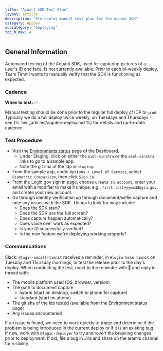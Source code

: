 ```yaml
---
title: "Acuant SDK Test Plan"
layout: article
description: "Pre-deploy manual test plan for the Acuant SDK"
category: AppDev
subcategory: "Deploying"
toc_h_max: 4
---
```


## General Information

Automated testing of the Acuant SDK, used for capturing pictures of a user's ID and face, is not
currently available. Prior to each bi-weekly deploy, Team Timnit wants to manually verify that the 
SDK is functioning as expected.

### Cadence

**When to test:** ✅

Manual testing should be done prior to the regular full deploy of IDP to `prod`. Typically we do a
full deploy twice weekly, on Tuesdays and Thursdays - see {% link _articles/appdev-deploy.md %} for
details and up-to-date cadence.

### Test Procedure

- Visit the [Environments status](https://dashboard.int.identitysandbox.gov/env) page of the
  Dashboard.
  - Under Staging, click on either the `oidc-sinatra` or the `saml-sinatra` links
    to go to a sample app.
  - Note the git sha of the idp in `staging`.
- From the sample app, under `Options > Level of Service`, select `Biometric Comparison`,
  then click `Sign in`.
- From the Login.gov sign in page, choose `Create an account`, enter your email with a modifier
  to make it unique, e.g., `first.last+yymmdd@gsa.gov`, and create your new account.
- Go through identity verification up through document/selfie capture and note any issues with the
  SDK. Things to look for may include:
  - Does the SDK start?
  - Does the SDK use the full screen?
  - Does capture happen automatically?
  - Does voice over work as expected?
  - Is your ID successfully verified?
  - Is the new feature we're deploying working properly?


### Communications

Slack: `@login-oncall-timnit` receives a reminder, in `#login-team-timnit` on Tuesday and Thursday
mornings, to test the release prior to the day's deploy. When conducting the test, react to the
reminder with 👀 and reply in thread with:
- The mobile platform used (OS, browser, version)
- The path to document capture
  - hybrid (start on desktop, switch to phone for capture)
  - standard (start on phone)
- The git sha of the idp tested (available from the Environment status page)
- Any issues encountered!

If an issue is found, we need to work quickly to triage and determine if the problem is being
introduced in the current deploy or if it is an existing bug. If new, work with `@login-deployer`
to try and revert the breaking changes prior to deployment. If old, file a bug in Jira and share
on the team's channel for visibility.
